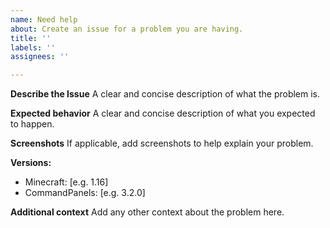 ```yaml
---
name: Need help
about: Create an issue for a problem you are having.
title: ''
labels: ''
assignees: ''

---
```


**Describe the Issue**
A clear and concise description of what the problem is.

**Expected behavior**
A clear and concise description of what you expected to happen.

**Screenshots**
If applicable, add screenshots to help explain your problem.

**Versions:**
 - Minecraft: [e.g. 1.16]
 - CommandPanels: [e.g. 3.2.0]

**Additional context**
Add any other context about the problem here.

